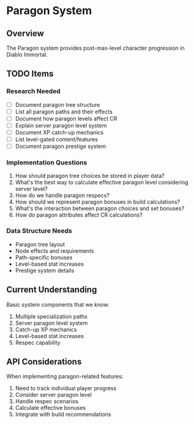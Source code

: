 # Paragon System

## Overview

The Paragon system provides post-max-level character progression in Diablo Immortal.

## TODO Items

### Research Needed

- [ ] Document paragon tree structure
- [ ] List all paragon paths and their effects
- [ ] Document how paragon levels affect CR
- [ ] Explain server paragon level system
- [ ] Document XP catch-up mechanics
- [ ] List level-gated content/features
- [ ] Document paragon prestige system

### Implementation Questions

1. How should paragon tree choices be stored in player data?
2. What's the best way to calculate effective paragon level considering server level?
3. How do we handle paragon respecs?
4. How should we represent paragon bonuses in build calculations?
5. What's the interaction between paragon choices and set bonuses?
6. How do paragon attributes affect CR calculations?

### Data Structure Needs

- Paragon tree layout
- Node effects and requirements
- Path-specific bonuses
- Level-based stat increases
- Prestige system details

## Current Understanding

Basic system components that we know:

1. Multiple specialization paths
2. Server paragon level system
3. Catch-up XP mechanics
4. Level-based stat increases
5. Respec capability

## API Considerations

When implementing paragon-related features:

1. Need to track individual player progress
2. Consider server paragon level
3. Handle respec scenarios
4. Calculate effective bonuses
5. Integrate with build recommendations
